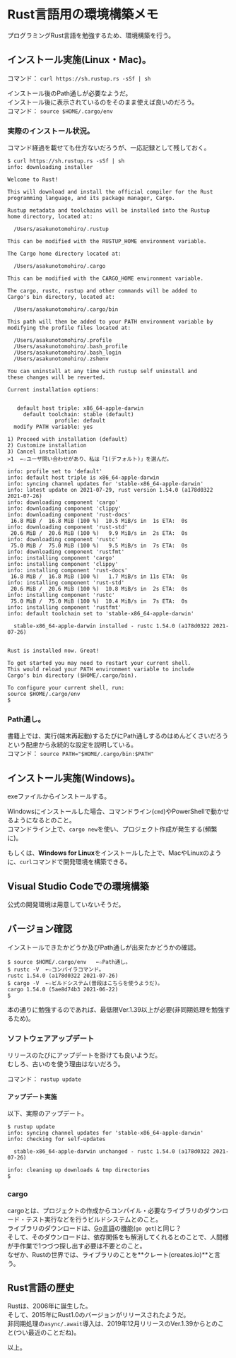 # Rust言語用の環境構築メモ
プログラミングRust言語を勉強するため、環境構築を行う。  

## インストール実施(Linux・Mac)。
コマンド：
`curl https://sh.rustup.rs -sSf | sh`  

インストール後のPath通しが必要なようだ。  
インストール後に表示されているのをそのまま使えば良いのだろう。  
コマンド：
`source $HOME/.cargo/env`  


### 実際のインストール状況。
コマンド経過を載せても仕方ないだろうが、一応記録として残しておく。  

```terminal
$ curl https://sh.rustup.rs -sSf | sh
info: downloading installer

Welcome to Rust!

This will download and install the official compiler for the Rust
programming language, and its package manager, Cargo.

Rustup metadata and toolchains will be installed into the Rustup
home directory, located at:

  /Users/asakunotomohiro/.rustup

This can be modified with the RUSTUP_HOME environment variable.

The Cargo home directory located at:

  /Users/asakunotomohiro/.cargo

This can be modified with the CARGO_HOME environment variable.

The cargo, rustc, rustup and other commands will be added to
Cargo's bin directory, located at:

  /Users/asakunotomohiro/.cargo/bin

This path will then be added to your PATH environment variable by
modifying the profile files located at:

  /Users/asakunotomohiro/.profile
  /Users/asakunotomohiro/.bash_profile
  /Users/asakunotomohiro/.bash_login
  /Users/asakunotomohiro/.zshenv

You can uninstall at any time with rustup self uninstall and
these changes will be reverted.

Current installation options:


   default host triple: x86_64-apple-darwin
     default toolchain: stable (default)
               profile: default
  modify PATH variable: yes

1) Proceed with installation (default)
2) Customize installation
3) Cancel installation
>1	←☆ユーザ問い合わせがあり、私は「1(デフォルト)」を選んだ。

info: profile set to 'default'
info: default host triple is x86_64-apple-darwin
info: syncing channel updates for 'stable-x86_64-apple-darwin'
info: latest update on 2021-07-29, rust version 1.54.0 (a178d0322 2021-07-26)
info: downloading component 'cargo'
info: downloading component 'clippy'
info: downloading component 'rust-docs'
 16.8 MiB /  16.8 MiB (100 %)  10.5 MiB/s in  1s ETA:  0s
info: downloading component 'rust-std'
 20.6 MiB /  20.6 MiB (100 %)   9.9 MiB/s in  2s ETA:  0s
info: downloading component 'rustc'
 75.0 MiB /  75.0 MiB (100 %)   9.5 MiB/s in  7s ETA:  0s
info: downloading component 'rustfmt'
info: installing component 'cargo'
info: installing component 'clippy'
info: installing component 'rust-docs'
 16.8 MiB /  16.8 MiB (100 %)   1.7 MiB/s in 11s ETA:  0s
info: installing component 'rust-std'
 20.6 MiB /  20.6 MiB (100 %)  10.8 MiB/s in  2s ETA:  0s
info: installing component 'rustc'
 75.0 MiB /  75.0 MiB (100 %)  10.4 MiB/s in  7s ETA:  0s
info: installing component 'rustfmt'
info: default toolchain set to 'stable-x86_64-apple-darwin'

  stable-x86_64-apple-darwin installed - rustc 1.54.0 (a178d0322 2021-07-26)


Rust is installed now. Great!

To get started you may need to restart your current shell.
This would reload your PATH environment variable to include
Cargo's bin directory ($HOME/.cargo/bin).

To configure your current shell, run:
source $HOME/.cargo/env
$
```

### Path通し。
書籍上では、実行(端末再起動)するたびにPath通しするのはめんどくさいだろうという配慮から永続的な設定を説明している。  
コマンド：
`source PATH="$HOME/.cargo/bin:$PATH"`  

## インストール実施(Windows)。
exeファイルからインストールする。  

Windowsにインストールした場合、コマンドライン(`cmd`)やPowerShellで動かせるようになるとのこと。  
コマンドライン上で、`cargo new`を使い、プロジェクト作成が発生する(頻繁に)。  

もしくは、**Windows for Linux**をインストールした上で、MacやLinuxのように、`curl`コマンドで開発環境を構築できる。  

## Visual Studio Codeでの環境構築
公式の開発環境は用意していないそうだ。  

## バージョン確認
インストールできたかどうか及びPath通しが出来たかどうかの確認。  

```terminal
$ source $HOME/.cargo/env	←☆Path通し。
$ rustc -V	←☆コンパイラコマンド。
rustc 1.54.0 (a178d0322 2021-07-26)
$ cargo -V	←☆ビルドシステム(普段はこちらを使うようだ)。
cargo 1.54.0 (5ae8d74b3 2021-06-22)
$
```
本の通りに勉強するのであれば、最低限Ver.1.39以上が必要(非同期処理を勉強するため)。  

### ソフトウェアアップデート
リリースのたびにアップデートを掛けても良いようだ。  
むしろ、古いのを使う理由はないだろう。  

コマンド：
`rustup update`  

#### アップデート実施
以下、実際のアップデート。  

```terminal
$ rustup update
info: syncing channel updates for 'stable-x86_64-apple-darwin'
info: checking for self-updates

  stable-x86_64-apple-darwin unchanged - rustc 1.54.0 (a178d0322 2021-07-26)

info: cleaning up downloads & tmp directories
$
```

### cargo
cargoとは、プロジェクトの作成からコンパイル・必要なライブラリのダウンロード・テスト実行などを行うビルドシステムとのこと。  
ライブラリのダウンロードは、[Go言語](https://golang.org/doc/go1.17#go-get)の[機能](https://www.kaoriya.net/blog/2020/06/13/)(`go get`)と同じ？  
そして、そのダウンロードは、依存関係をも解消してくれるとのことで、人間様が手作業で1つづつ探し出す必要は不要とのこと。  
なぜか、Rustの世界では、ライブラリのことを**クレート(creates.io)**と言う。  

## Rust言語の歴史
Rustは、2006年に誕生した。  
そして、2015年にRust1.0のバージョンがリリースされたようだ。  
非同期処理の`async/.await`導入は、2019年12月リリースのVer.1.39からとのこと(つい最近のことだね)。  


以上。
